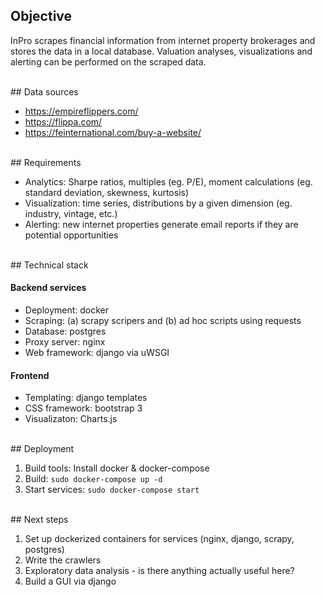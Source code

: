 ## Objective

InPro scrapes financial information from internet property brokerages and stores the data in a local database. Valuation analyses, visualizations and alerting can be performed on the scraped data.

<br />
## Data sources

* https://empireflippers.com/
* https://flippa.com/
* https://feinternational.com/buy-a-website/


<br />
## Requirements

* Analytics: Sharpe ratios, multiples (eg. P/E), moment calculations (eg. standard deviation, skewness, kurtosis)
* Visualization: time series, distributions by a given dimension (eg. industry, vintage, etc.)
* Alerting: new internet properties generate email reports if they are potential opportunities


<br />
## Technical stack

#### Backend services
* Deployment: docker
* Scraping: (a) scrapy scripers and (b) ad hoc scripts using requests
* Database: postgres
* Proxy server: nginx
* Web framework: django via uWSGI

#### Frontend
* Templating: django templates
* CSS framework: bootstrap 3
* Visualizaton: Charts.js

<br />
## Deployment

1. Build tools: Install docker & docker-compose
2. Build: `sudo docker-compose up -d`
3. Start services: `sudo docker-compose start`


<br />
## Next steps

1. Set up dockerized containers for services (nginx, django, scrapy, postgres)
2. Write the crawlers
3. Exploratory data analysis - is there anything actually useful here?
4. Build a GUI via django
